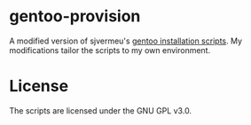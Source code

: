 # gentoo-provision

A modified version of sjvermeu's [gentoo installation
scripts](https://github.com/sjvermeu/small.coding/). My modifications tailor the
scripts to my own environment.

# License

The scripts are licensed under the GNU GPL v3.0.

